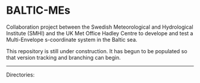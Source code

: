 # BALTIC-MEs
Collaboration project between the Swedish Meteorological and Hydrological Institute (SMHI) and the UK Met Office Hadley Centre to develope and test a Multi-Envelope s-coordinate system in the Baltic sea.

This repository is still under construction. It has begun to be populated so that version tracking and branching can begin.

---

Directories:


